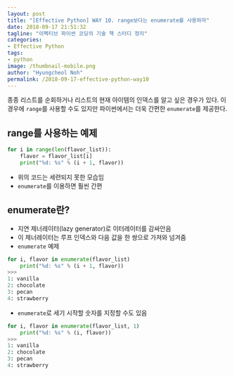 ```yaml
---
layout: post
title: "[Effective Python] WAY 10. range보다는 enumerate를 사용하자"
date: 2018-09-17 21:51:32
tagline: "이펙티브 파이썬 코딩의 기술 책 스터디 정리"
categories:
- Effective Python
tags:
- python
image: /thumbnail-mobile.png
author: "Hyungcheol Noh"
permalink: /2018-09-17-effective-python-way10
---
```


종종 리스트를 순회하거나 리스트의 현재 아이템의 인덱스를 알고 싶은 경우가 있다. 이 경우에 `range`를 사용할 수도 있지만 파이썬에서는 더욱 간편한 `enumerate`를 제공한다.

## range를 사용하는 예제

```python
for i in range(len(flavor_list)):
    flavor = flavor_list[i]
    print("%d: %s" % (i + 1, flavor))
```

- 위의 코드는 세련되지 못한 모습임
- `enumerate`를 이용하면 훨씬 간편

## enumerate란?
- 지연 제너레이터(lazy generator)로 이터레이터를 감싸안음
- 이 제너레이터는 루프 인덱스와 다음 값을 한 쌍으로 가져와 넘겨줌
- `enumerate` 예제

```python
for i, flavor in enumerate(flavor_list)
    print("%d: %s" % (i + 1, flavor))
>>>
1: vanilla
2: chocolate
3: pecan
4: strawberry
```

- `enumerate`로 세기 시작할 숫자를 지정할 수도 있음

```python
for i, flavor in enumerate(flavor_list, 1)
    print("%d: %s" % (i, flavor))
>>>
1: vanilla
2: chocolate
3: pecan
4: strawberry
```

